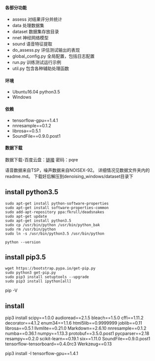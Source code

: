 #### 各部分功能
+ assess 对结果评分并统计
+ data 处理数据集
+ dataset 数据集存放目录
+ nnet 神经网络模型
+ sound 语音特征提取
+ do_assess.py 评估测试输出的表现
+ global_config.py 全局配置，包括日志配置
+ run.py 训练测试运行示例
+ util.py 包含各种辅助处理函数

#### 环境
- Ubuntu16.04 python3.5
- Windows


#### 依赖
+ tensorflow-gpu==1.4.1
+ nnresample==0.1.2
+ librosa==0.5.1
+ SoundFile==0.9.0.post1

#### 数据下载
数据下载-百度云盘：[链接](http://pan.baidu.com/s/1bZAQyM) 密码：pqre

语音数据来自TSP，噪声数据来自NOISEX-92。
详细情况见数据文件夹内的readme.md。
下载好后解压到denoising_windows/dataset目录下

## install python3.5
```
sudo apt-get install python-software-properties
sudo apt-get install software-properties-common
sudo add-apt-repository ppa:fkrull/deadsnakes
sudo apt-get update
sudo apt-get install python3.5
sudo cp /usr/bin/python /usr/bin/python_bak
sudo rm /usr/bin/python
sudo ln -s /usr/bin/python3.5 /usr/bin/python

python --version
```
## install pip3.5
```
wget https://bootstrap.pypa.io/get-pip.py  
sudo python3 get-pip.py  
sudo pip3 install setuptools --upgrade  
sudo pip3 install ipython[all]
```
pip -V

## install
pip3 install scipy==1.0.0 audioread==2.1.5 bleach==1.5.0 cffi==1.11.2 decorator==4.1.2 enum34==1.1.6 html5lib==0.9999999 joblib==0.11 librosa==0.5.1 llvmlite==0.21.0 Markdown==2.6.10 nnresample==0.1.2 numba==0.36.1 numpy==1.13.3 protobuf==3.5.0.post1 pycparser==2.18 resampy==0.2.0 scikit-learn==0.19.1 six==1.11.0 SoundFile==0.9.0.post1 tensorflow-tensorboard==0.4.0rc3 Werkzeug==0.13 

pip3 install -I tensorflow-gpu==1.4.1
